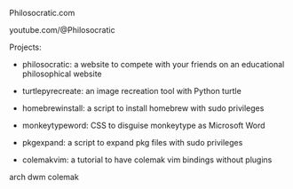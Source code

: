 Philosocratic.com

youtube.com/@Philosocratic

Projects:
- philosocratic: a website to compete with your friends on an educational philosophical website

- turtlepyrecreate: an image recreation tool with Python turtle

- homebrewinstall: a script to install homebrew with sudo privileges

- monkeytypeword: CSS to disguise monkeytype as Microsoft Word

- pkgexpand: a script to expand pkg files with sudo privileges

- colemakvim: a tutorial to have colemak vim bindings without plugins




arch dwm
colemak
